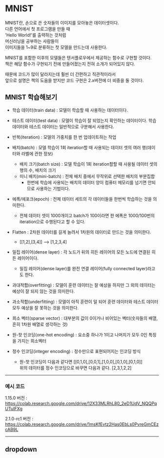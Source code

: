 # MNIST

MNIST란, 손으로 쓴 숫자들의 이미지를 모아놓은 데이터셋이다.\
다른 언어에서 첫 프로그램을 만들 때\
'Hello World!'를 출력하는 것처럼\
머신러닝을 공부하는 사람들이\
이미지들을 1~9로 분류하는 첫 모델을 만드는데 사용한다.

MNIST를 포함한 이후의 모델들은 텐서플로우에서 제공하는 함수로 구현할 것이다.\
책은 해당 함수가 구현되기 전에 만들어졌는지 전혀 소개가 되어있지 않다.

때문에 코드가 많이 달라지는데 훨씬 더 간편하고 직관적이라서\
앞으로 설명은 책의 도움을 받지만 코드 구현은 2.x버전에 더 비중을 둘 것이다.

## MNIST 학습해보기

+ 학습 데이터(train data) : 모델이 학습할 때 사용하는 데이터이다.
+ 테스트 데이터(test data) : 모델이 학습이 잘 되었는지 확인하는 데이터이다. 학습 데이터와 테스트 데이터는 일반적으로 구분해서 사용한다.
+ 반복(iteration) : 모델의 가중치를 한 번 업데이트하는 작업
+ 배치(batch) : 모델 학습이 1회 iteration할 때 사용되는 데이터 셋의 여러 행(데이터와 라벨에 관한 정보)
  + 배치 크기(batch size) : 모델 학습이 1회 iteration할할 때 사용될 데이터 셋의 행의 수, 배치의 크기
  + 미니 배치(mini-batch) : 전체 배치 중에서 무작위로 선택한 배치의 부분집합
    + 한번에 학습에 사용되는 배치의 데이터 양이 컴퓨터 메모리를 넘기면 안되므로 사용하는 기법이다.
+ 에폭/에포크(epoch) : 전체 데이터 세트의 각 데이터들을 한번씩 학습하는 것을 의미한다.
  + 전체 데이터 셋이 1000개이고 batch가 100이라면 한 에폭은 1000/100번의 iteration으로 수행된다고 할 수 있다.

+ Flatten : 2차원 데이터를 길게 늘려서 1차원의 데이터로 만드는 것을 의미한다.
  + [[1,2],[3,4]] --> [1,2,3,4]
+ 밀집 레이어(dense layer) : 각 노드가 뒤의 히든 레이어의 모든 노드에 연결된 히든 레이어이다.
  + 밀집 레이어(dense layer)를 완전 연결 레이어(fully connected layer)라고도 한다.
+ 과대적합(overfitting) : 모델이 훈련 데이터는 잘 예상을 하지만 그 외의 데이터는 예상이 잘 되지 않는 것을 의미한다.
+ 과소적합(underfitting) : 모델이 아직 훈련이 덜 되어 훈련 데이터와 테스트 데이터 모두 예상을 잘 못하는 것을 의미한다.

+ 희소 벡터(sparse vector) : 대부분의 값이 0이거나 비어있는 벡터(숫자들의 배열, 흔히 1차원 배열로 생각하는 것)
+ 원-핫 인코딩(one-hot encoding) : 요소중 하나가 1이고 나머지가 모두 0인 특징을 가지는 희소벡터
+ 정수 인코딩(integer encoding) : 정수만으로 표현되어지는 인코딩 방식 
  + 원-핫 인코딩이 다음과 같다면 [[0,1,0],[0,0,1],[1,0,0],[0,1,0],[0,1,0]]\
  위의 데이터를 정수 인코딩으로 바꾸면 다음과 같다. [2,3,1,2,2]

---
### 예시 코드

1.15.0 버전 : https://colab.research.google.com/drive/12X33MLRhL80_2eD1UdV_NQQPqUTuIFXg

2.1.0-rc1 버전 : https://colab.research.google.com/drive/1msKfEvtz2Has0EbLs0PvreGmCEzcAB9L

---

## dropdown 
